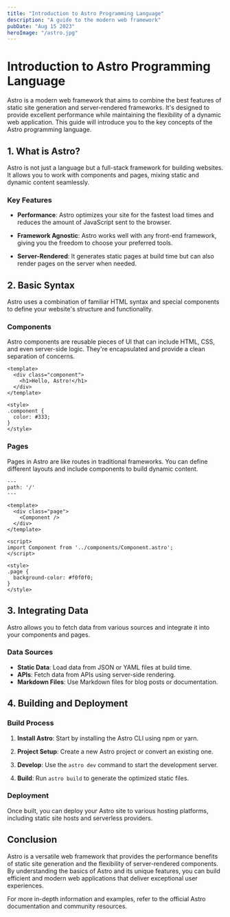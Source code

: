 ```yaml
---
title: "Introduction to Astro Programming Language"
description: "A guide to the modern web framework"
pubDate: "Aug 15 2023"
heroImage: "/astro.jpg"
---
```


# Introduction to Astro Programming Language

Astro is a modern web framework that aims to combine the best features of static site generation and server-rendered frameworks. It's designed to provide excellent performance while maintaining the flexibility of a dynamic web application. This guide will introduce you to the key concepts of the Astro programming language.

## 1. What is Astro?

Astro is not just a language but a full-stack framework for building websites. It allows you to work with components and pages, mixing static and dynamic content seamlessly.

### Key Features

- **Performance**: Astro optimizes your site for the fastest load times and reduces the amount of JavaScript sent to the browser.

- **Framework Agnostic**: Astro works well with any front-end framework, giving you the freedom to choose your preferred tools.

- **Server-Rendered**: It generates static pages at build time but can also render pages on the server when needed.

## 2. Basic Syntax

Astro uses a combination of familiar HTML syntax and special components to define your website's structure and functionality.

### Components

Astro components are reusable pieces of UI that can include HTML, CSS, and even server-side logic. They're encapsulated and provide a clean separation of concerns.

```astro
<template>
  <div class="component">
    <h1>Hello, Astro!</h1>
  </div>
</template>

<style>
.component {
  color: #333;
}
</style>
```

### Pages

Pages in Astro are like routes in traditional frameworks. You can define different layouts and include components to build dynamic content.

```astro
---
path: '/'
---

<template>
  <div class="page">
    <Component />
  </div>
</template>

<script>
import Component from '../components/Component.astro';
</script>

<style>
.page {
  background-color: #f0f0f0;
}
</style>
```

## 3. Integrating Data

Astro allows you to fetch data from various sources and integrate it into your components and pages.

### Data Sources

- **Static Data**: Load data from JSON or YAML files at build time.
- **APIs**: Fetch data from APIs using server-side rendering.
- **Markdown Files**: Use Markdown files for blog posts or documentation.

## 4. Building and Deployment

### Build Process

1. **Install Astro**: Start by installing the Astro CLI using npm or yarn.

2. **Project Setup**: Create a new Astro project or convert an existing one.

3. **Develop**: Use the `astro dev` command to start the development server.

4. **Build**: Run `astro build` to generate the optimized static files.

### Deployment

Once built, you can deploy your Astro site to various hosting platforms, including static site hosts and serverless providers.

## Conclusion

Astro is a versatile web framework that provides the performance benefits of static site generation and the flexibility of server-rendered components. By understanding the basics of Astro and its unique features, you can build efficient and modern web applications that deliver exceptional user experiences.

For more in-depth information and examples, refer to the official Astro documentation and community resources.
